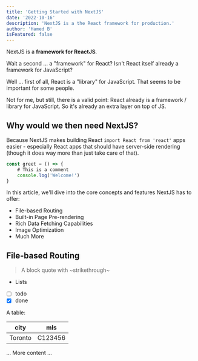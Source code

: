 ```yaml
---
title: 'Getting Started with NextJS'
date: '2022-10-16'
description: 'NextJS is a the React framework for production.'
author: 'Hamed B'
isFeatured: false
---
```


NextJS is a **framework for ReactJS**.

Wait a second ... a "framework" for React? Isn't React itself already a framework for JavaScript?

Well ... first of all, React is a "library" for JavaScript. That seems to be important for some people.

Not for me, but still, there is a valid point: React already is a framework / library for JavaScript. So it's already an extra layer on top of JS.

## Why would we then need NextJS?

Because NextJS makes building React `import React from 'react'` apps easier - especially React apps that should have server-side rendering (though it does way more than just take care of that).

```js
const greet = () => {
    # This is a comment
    console.log('Welcome!')
}
```

In this article, we'll dive into the core concepts and features NextJS has to offer:

-   File-based Routing
-   Built-in Page Pre-rendering
-   Rich Data Fetching Capabilities
-   Image Optimization
-   Much More

## File-based Routing

> A block quote with ~strikethrough~

-   Lists
-   [ ] todo
-   [x] done

A table:

| city    | mls     |
| ------- | ------- |
| Toronto | C123456 |

... More content ...
